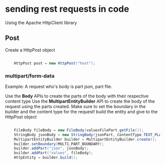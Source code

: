 # sending rest requests in code

Using the Apache HttpClient library

## Post

Create a HttpPost object

```java

    HttpPost post = new HttpPost("host");
```

### multipart/form-data

Example: A request who's body is part json, part file.

Use the **<type>Body** APIs to create the parts of the body with their respective content type
Use the **MultipartEntityBuilder** API to create the body of the request using the parts created.
Make sure to set the boundary in the builder and the content type for the request!
build the entity and give to the HttpPost object

```java

    FileBody fileBody = new FileBody(valuesFilePart.getFile());
    StringBody jsonBody = new StringBody(jsonPart, ContentType.TEXT_PLAIN);
    MultipartEntityBuilder builder = MultipartEntityBuilder.create();
    builder.setBoundary(MULTI_PART_BOUNDARY);
    builder.addPart("json", jsonBody);
    builder.addPart("values", fileBody);
    HttpEntity = builder.build();
```
